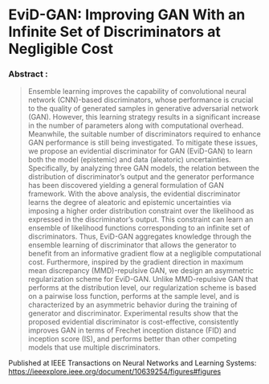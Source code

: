 # EviD-GAN: Improving GAN With an Infinite Set of Discriminators at Negligible Cost

### Abstract :

>Ensemble learning improves the capability of convolutional neural network (CNN)-based discriminators, whose performance is crucial to the quality of generated samples in generative adversarial network (GAN). However, this learning strategy results in a significant increase in the number of parameters along with computational overhead. Meanwhile, the suitable number of discriminators required to enhance GAN performance is still being investigated. To mitigate these issues, we propose an evidential discriminator for GAN (EviD-GAN) to learn both the model (epistemic) and data (aleatoric) uncertainties. Specifically, by analyzing three GAN models, the relation between the distribution of discriminator’s output and the generator performance has been discovered yielding a general formulation of GAN framework. With the above analysis, the evidential discriminator learns the degree of aleatoric and epistemic uncertainties via imposing a higher order distribution constraint over the likelihood as expressed in the discriminator’s output. This constraint can learn an ensemble of likelihood functions corresponding to an infinite set of discriminators. Thus, EviD-GAN aggregates knowledge through the ensemble learning of discriminator that allows the generator to benefit from an informative gradient flow at a negligible computational cost. Furthermore, inspired by the gradient direction in maximum mean discrepancy (MMD)-repulsive GAN, we design an asymmetric regularization scheme for EviD-GAN. Unlike MMD-repulsive GAN that performs at the distribution level, our regularization scheme is based on a pairwise loss function, performs at the sample level, and is characterized by an asymmetric behavior during the training of generator and discriminator. Experimental results show that the proposed evidential discriminator is cost-effective, consistently improves GAN in terms of Frechet inception distance (FID) and inception score (IS), and performs better than other competing models that use multiple discriminators.


Published at IEEE Transactions on Neural Networks and Learning Systems:
https://ieeexplore.ieee.org/document/10639254/figures#figures
